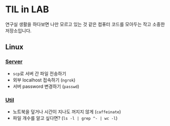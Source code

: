 # TIL in LAB 

연구실 생활을 하다보면 나만 모르고 있는 것 같은 컴퓨터 코드를 모아두는 작고 소중한 저장소입니다.

## Linux 

### [Server](linux/server.md)

- `scp`로 서버 간 파일 전송하기
- 외부 localhost 접속하기 (`ngrok`)
- 서버 password 변경하기 (`passwd`)

### [Util](linux/util.md)

- 노트북을 덮거나 시간이 지나도 꺼지지 않게 (`caffeinate`)
- 파일 개수를 알고 싶다면? (`ls -l | grep ^- | wc -l`)